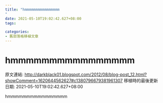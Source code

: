 ```yaml
---
title: "hmmmmmmmmmmmmmmmm
"
date: 2021-05-10T19:02:42.627+08:00
tags: 

categories:
- 舊部落格移植文章
---
```


# hmmmmmmmmmmmmmmmm


原文連結: http://darkblack01.blogspot.com/2012/08/blog-post_12.html?showComment=1620644562627#c1380796679381961307
移植時的最後更新日期: 2021-05-10T19:02:42.627+08:00

hmmmmmmmmmmmmmmmm<br />
